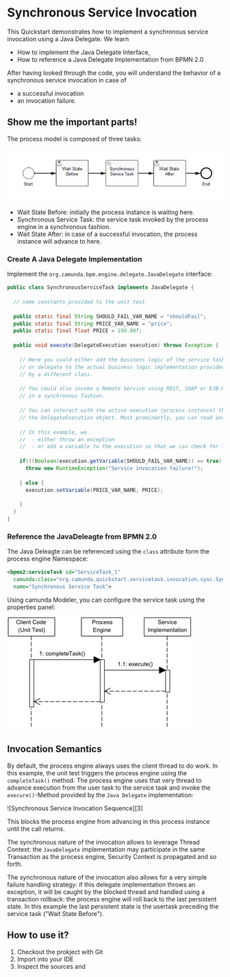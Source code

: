 # Synchronous Service Invocation

This Quickstart demonstrates how to implement a synchronous service invocation using a Java Delegate.
We learn

* How to implement the Java Delegate Interface,
* How to reference a Java Delegate Implementation from BPMN 2.0

After having looked through the code, you will understand the behavior of a synchronous service invocation in case of

* a successful invocation
* an invocation failure.

## Show me the important parts!

The process model is composed of three tasks:

![Process Model][1]

* Wait State Before: initially the process instance is waiting here.
* Synchronous Service Task: the service task invoked by the process engine in a synchronous fashion.
* Wait State After: in case of a successful invocation, the process instance will advance to here.

### Create A Java Delegate Implementation

Implement the `org.camunda.bpm.engine.delegate.JavaDelegate` interface:

``` java
public class SynchronousServiceTask implements JavaDelegate {

  // some constants provided to the unit test

  public static final String SHOULD_FAIL_VAR_NAME = "shouldFail";
  public static final String PRICE_VAR_NAME = "price";
  public static final float PRICE = 199.00f;

  public void execute(DelegateExecution execution) throws Exception {

    // Here you could either add the business logic of the service task
    // or delegate to the actual business logic implementation provided
    // by a different class.

    // You could also invoke a Remote Service using REST, SOAP or EJB-Remote
    // in a synchronous fashion.

    // You can interact with the active execution (process instance) through
    // the DelegateExecution object. Most prominently, you can read and modify variables.

    // In this example, we
    //  - either throw an exception
    //  - or add a variable to the execution so that we can check for it in the unit test:

    if(((Boolean)execution.getVariable(SHOULD_FAIL_VAR_NAME)) == true) {
      throw new RuntimeException("Service invocation failure!");

    } else {
      execution.setVariable(PRICE_VAR_NAME, PRICE);

    }
  }
}
```

### Reference the JavaDeleagte from BPMN 2.0

The Java Deleagte can be referenced using the `class` attribute form the process engine Namespace:

``` xml
<bpmn2:serviceTask id="ServiceTask_1"
  camunda:class="org.camunda.quickstart.servicetask.invocation.sync.SynchronousServiceTask"
  name="Synchronous Service Task">
```

Using camunda Modeler, you can configure the service task using the properties panel:

![Configure Java Deleagte using camunda Modeler][2]


## Invocation Semantics

By default, the process engine always uses the client thread to do work. In this example, the unit test
triggers the process engine using the `completeTask()` method. The process engine uses that very thread to
advance execution from the user task to the service task and invoke the `execure()`-Method provided by the
`Java Delegate` implementation:

![Synchronous Service Invocation Sequence][3]

This blocks the process engine from advancing in this process
instance until the call returns.

The synchronous nature of the invocation allows to leverage Thread Context:
the `JavaDelegate` implementation may participate in the same Transaction
as the process engine, Security Context is propagated and so forth.

The synchronous nature of the invocation also allows for a very simple failure
handling strategy: if this delegate implementation throws an exception, it will be
caught by the blocked thread and handled using a transaction rollback: the process
engine will roll back to the last persistent state. In this example the last persistent
state is the usertask preceding the service task ("Wait State Before").

## How to use it?

1. Checkout the prokject with Git
2. Import into your IDE
3. Inspect the sources and

[1]: docs/process-model.png
[1]: docs/service-camunda-modeler.png
[2]: docs/synchronous-service-invocation-sequence.png
